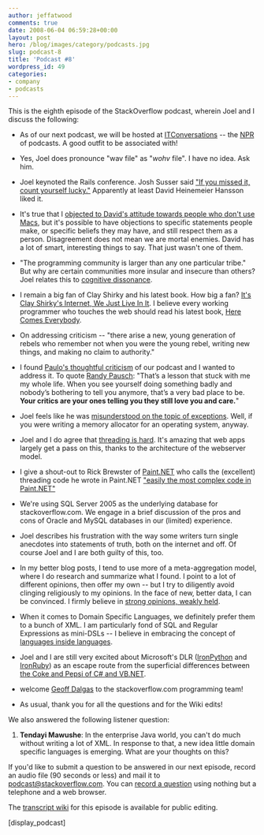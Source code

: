 ```yaml
---
author: jeffatwood
comments: true
date: 2008-06-04 06:59:28+00:00
layout: post
hero: /blog/images/category/podcasts.jpg
slug: podcast-8
title: 'Podcast #8'
wordpress_id: 49
categories:
- company
- podcasts
---
```



This is the eighth episode of the StackOverflow podcast, wherein Joel and I discuss the following:







  * As of our next podcast, we will be hosted at [ITConversations](http://itc.conversationsnetwork.org/index.html) -- the [NPR](http://www.npr.org/) of podcasts. A good outfit to be associated with!

  * Yes, Joel does pronounce "wav file" as "_wohv_ file". I have no idea. Ask him.

  * Joel keynoted the Rails conference. Josh Susser said ["If you missed it, count yourself lucky."](http://blog.hasmanythrough.com/2008/5/31/quick-railsconf-update) Apparently at least David Heinemeier Hansson liked it.

  * It's true that I [objected to David's attitude towards people who don't use Macs](http://www.codinghorror.com/blog/archives/001065.html), but it's possible to have objections to specific statements people make, or specific beliefs they may have, and still respect them as a person. Disagreement does not mean we are mortal enemies. David has a lot of smart, interesting things to say. That just wasn't one of them.

  * "The programming community is larger than any one particular tribe." But why are certain communities more insular and insecure than others? Joel relates this to [cognitive dissonance](http://en.wikipedia.org/wiki/Cognitive_dissonance).

  * I remain a big fan of Clay Shirky and his latest book. How big a fan? [It's Clay Shirky's Internet, We Just Live In It](http://www.codinghorror.com/blog/archives/001122.html). I believe every working programmer who touches the web should read his latest book, [Here Comes Everybody](http://www.amazon.com/exec/obidos/ASIN/1594201536/codinghorror-20).

  * On addressing criticism -- "there arise a new, young generation of rebels who remember not when you were the young rebel, writing new things, and making no claim to authority."

  * I found [Paulo's thoughtful criticism](http://barracadopaulo.blogspot.com/) of our podcast and I wanted to address it. To quote [Randy Pausch](http://www.youtube.com/watch?v=ji5_MqicxSo): "That’s a lesson that stuck with me my whole life. When you see yourself doing something badly and nobody’s bothering to tell you anymore, that’s a very bad place to be. **Your critics are your ones telling you they still love you and care.**" 

  * Joel feels like he was [misunderstood on the topic of exceptions](http://www.joelonsoftware.com/items/2003/10/13.html). Well, if you were writing a memory allocator for an operating system, anyway.

  * Joel and I do agree that [threading is hard](http://blogs.msdn.com/jmstall/archive/2008/01/30/why-threading-is-hard.aspx). It's amazing that web apps largely get a pass on this, thanks to the architecture of the webserver model.

  * I give a shout-out to Rick Brewster of [Paint.NET](http://www.getpaint.net/) who calls the (excellent) threading code he wrote in Paint.NET ["easily the most complex code in Paint.NET"](http://www.codinghorror.com/blog/archives/000169.html)

  * We're using SQL Server 2005 as the underlying database for stackoverflow.com. We engage in a brief discussion of the pros and cons of Oracle and MySQL databases in our (limited) experience.

  * Joel describes his frustration with the way some writers turn single anecdotes into statements of truth, both on the internet and off. Of course Joel and I are both guilty of this, too.

  * In my better blog posts, I tend to use more of a meta-aggregation model, where I do research and summarize what I found. I point to a lot of different opinions, then offer my own -- but I try to diligently avoid clinging religiously to my opinions. In the face of new, better data, I can be convinced. I firmly believe in [strong opinions, weakly held](http://www.codinghorror.com/blog/archives/001124.html).

  * When it comes to Domain Specific Languages, we definitely prefer them to a bunch of XML. I am particularly fond of SQL and Regular Expressions as mini-DSLs -- I believe in embracing the concept of [languages inside languages](http://www.codinghorror.com/blog/archives/000989.html).

  * Joel and I are still very excited about Microsoft's DLR ([IronPython](http://www.codeplex.com/IronPython) and [IronRuby](http://www.ironruby.net/)) as an escape route from the superficial differences between [the Coke and Pepsi of C# and VB.NET](http://www.codinghorror.com/blog/archives/000519.html).

  * welcome [Geoff Dalgas](http://twitter.com/SuperDalgas) to the stackoverflow.com programming team!

  * As usual, thank you for all the questions and for the Wiki edits! 




We also answered the following listener question:







  1. **Tendayi Mawushe**: In the enterprise Java world, you can't do much without writing a lot of XML. In response to that, a new idea little domain specific languages is emerging. What are your thoughts on this?




If you'd like to submit a question to be answered in our next episode, 
record an audio file (90 seconds or less) and mail it to [podcast@stackoverflow.com](mailto:podcast@stackoverflow.com). You can [record a question](http://blog.stackoverflow.com/index.php/2008/05/recording-podcast-questions-using-your-telephone/) using nothing but a telephone and a web browser.



The [transcript wiki](http://stackoverflow.fogbugz.com/default.asp?W6080) for this episode is available for public editing.



[display_podcast]

